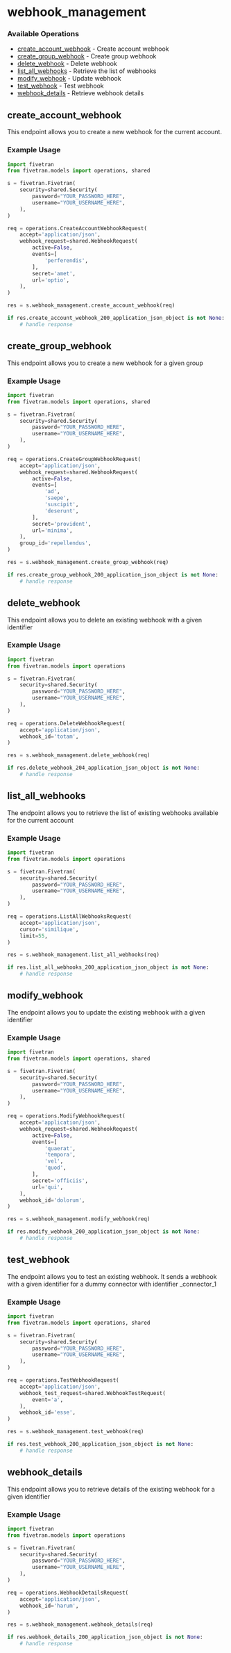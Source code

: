 # webhook_management

### Available Operations

* [create_account_webhook](#create_account_webhook) - Create account webhook
* [create_group_webhook](#create_group_webhook) - Create group webhook
* [delete_webhook](#delete_webhook) - Delete webhook
* [list_all_webhooks](#list_all_webhooks) - Retrieve the list of webhooks
* [modify_webhook](#modify_webhook) - Update webhook
* [test_webhook](#test_webhook) - Test webhook
* [webhook_details](#webhook_details) - Retrieve webhook details

## create_account_webhook

This endpoint allows you to create a new webhook for the current account.

### Example Usage

```python
import fivetran
from fivetran.models import operations, shared

s = fivetran.Fivetran(
    security=shared.Security(
        password="YOUR_PASSWORD_HERE",
        username="YOUR_USERNAME_HERE",
    ),
)

req = operations.CreateAccountWebhookRequest(
    accept='application/json',
    webhook_request=shared.WebhookRequest(
        active=False,
        events=[
            'perferendis',
        ],
        secret='amet',
        url='optio',
    ),
)

res = s.webhook_management.create_account_webhook(req)

if res.create_account_webhook_200_application_json_object is not None:
    # handle response
```

## create_group_webhook

This endpoint allows you to create a new webhook for a given group

### Example Usage

```python
import fivetran
from fivetran.models import operations, shared

s = fivetran.Fivetran(
    security=shared.Security(
        password="YOUR_PASSWORD_HERE",
        username="YOUR_USERNAME_HERE",
    ),
)

req = operations.CreateGroupWebhookRequest(
    accept='application/json',
    webhook_request=shared.WebhookRequest(
        active=False,
        events=[
            'ad',
            'saepe',
            'suscipit',
            'deserunt',
        ],
        secret='provident',
        url='minima',
    ),
    group_id='repellendus',
)

res = s.webhook_management.create_group_webhook(req)

if res.create_group_webhook_200_application_json_object is not None:
    # handle response
```

## delete_webhook

This endpoint allows you to delete an existing webhook with a given identifier

### Example Usage

```python
import fivetran
from fivetran.models import operations

s = fivetran.Fivetran(
    security=shared.Security(
        password="YOUR_PASSWORD_HERE",
        username="YOUR_USERNAME_HERE",
    ),
)

req = operations.DeleteWebhookRequest(
    accept='application/json',
    webhook_id='totam',
)

res = s.webhook_management.delete_webhook(req)

if res.delete_webhook_204_application_json_object is not None:
    # handle response
```

## list_all_webhooks

The endpoint allows you to retrieve the list of existing webhooks available for the current account

### Example Usage

```python
import fivetran
from fivetran.models import operations

s = fivetran.Fivetran(
    security=shared.Security(
        password="YOUR_PASSWORD_HERE",
        username="YOUR_USERNAME_HERE",
    ),
)

req = operations.ListAllWebhooksRequest(
    accept='application/json',
    cursor='similique',
    limit=55,
)

res = s.webhook_management.list_all_webhooks(req)

if res.list_all_webhooks_200_application_json_object is not None:
    # handle response
```

## modify_webhook

The endpoint allows you to update the existing webhook with a given identifier

### Example Usage

```python
import fivetran
from fivetran.models import operations, shared

s = fivetran.Fivetran(
    security=shared.Security(
        password="YOUR_PASSWORD_HERE",
        username="YOUR_USERNAME_HERE",
    ),
)

req = operations.ModifyWebhookRequest(
    accept='application/json',
    webhook_request=shared.WebhookRequest(
        active=False,
        events=[
            'quaerat',
            'tempora',
            'vel',
            'quod',
        ],
        secret='officiis',
        url='qui',
    ),
    webhook_id='dolorum',
)

res = s.webhook_management.modify_webhook(req)

if res.modify_webhook_200_application_json_object is not None:
    # handle response
```

## test_webhook

The endpoint allows you to test an existing webhook. It sends a webhook with a given identifier for a dummy connector with identifier _connector_1

### Example Usage

```python
import fivetran
from fivetran.models import operations, shared

s = fivetran.Fivetran(
    security=shared.Security(
        password="YOUR_PASSWORD_HERE",
        username="YOUR_USERNAME_HERE",
    ),
)

req = operations.TestWebhookRequest(
    accept='application/json',
    webhook_test_request=shared.WebhookTestRequest(
        event='a',
    ),
    webhook_id='esse',
)

res = s.webhook_management.test_webhook(req)

if res.test_webhook_200_application_json_object is not None:
    # handle response
```

## webhook_details

This endpoint allows you to retrieve details of the existing webhook for a given identifier

### Example Usage

```python
import fivetran
from fivetran.models import operations

s = fivetran.Fivetran(
    security=shared.Security(
        password="YOUR_PASSWORD_HERE",
        username="YOUR_USERNAME_HERE",
    ),
)

req = operations.WebhookDetailsRequest(
    accept='application/json',
    webhook_id='harum',
)

res = s.webhook_management.webhook_details(req)

if res.webhook_details_200_application_json_object is not None:
    # handle response
```
